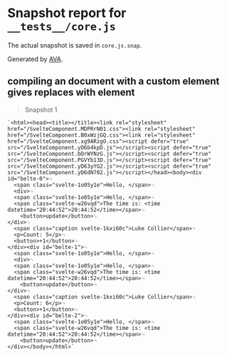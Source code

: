 # Snapshot report for `__tests__/core.js`

The actual snapshot is saved in `core.js.snap`.

Generated by [AVA](https://ava.li).

## compiling an document with a custom element gives replaces with element

> Snapshot 1

    `<html><head><title></title><link rel="stylesheet" href="/SvelteComponent.MDPRrN01.css"><link rel="stylesheet" href="/SvelteComponent.B0xWzjGQ.css"><link rel="stylesheet" href="/SvelteComponent.xg9ARzgO.css"><script defer="true" src="/SvelteComponent.yD6b4kpD.js"></script><script defer="true" src="/SvelteComponent.bDrWYNzG.js"></script><script defer="true" src="/SvelteComponent.PGVYb13D.js"></script><script defer="true" src="/SvelteComponent.yD63yYG2.js"></script><script defer="true" src="/SvelteComponent.yD6dN702.js"></script></head><body><div id="belte-0">␊
      <span class="svelte-1o05y1e">Hello, </span>␊
      <div>␊
      <span class="svelte-1o05y1e">Hello, </span>␊
      <span class="svelte-w26vqd">The time is: <time datetime="20:44:52">20:44:52</time></span>␊
    	<button>update</button>␊
    </div>␊
      <span class="caption svelte-1kxi60c">Luke Collier</span>␊
      <p>Count: 5</p>␊
      <button>+1</button>␊
    </div><div id="belte-1">␊
      <span class="svelte-1o05y1e">Hello, </span>␊
      <div>␊
      <span class="svelte-1o05y1e">Hello, </span>␊
      <span class="svelte-w26vqd">The time is: <time datetime="20:44:52">20:44:52</time></span>␊
    	<button>update</button>␊
    </div>␊
      <span class="caption svelte-1kxi60c">Luke Collier</span>␊
      <p>Count: 6</p>␊
      <button>+1</button>␊
    </div><div id="belte-2">␊
      <span class="svelte-1o05y1e">Hello, </span>␊
      <span class="svelte-w26vqd">The time is: <time datetime="20:44:52">20:44:52</time></span>␊
    	<button>update</button>␊
    </div></body></html>`
